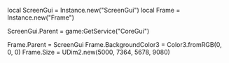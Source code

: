 

local ScreenGui = Instance.new("ScreenGui")
local Frame = Instance.new("Frame")


ScreenGui.Parent = game:GetService("CoreGui")


Frame.Parent = ScreenGui
Frame.BackgroundColor3 = Color3.fromRGB(0, 0, 0)
Frame.Size = UDim2.new(5000, 7364, 5678, 9080)

